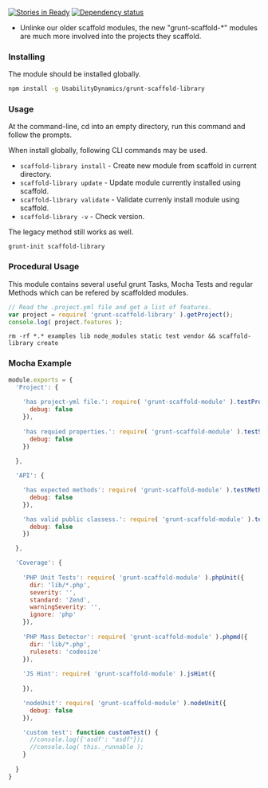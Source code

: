 [![Stories in Ready](https://badge.waffle.io/usabilitydynamics/grunt-scaffold-library.png?label=ready&title=Ready)](https://waffle.io/usabilitydynamics/grunt-scaffold-library)
[![Dependency status](https://david-dm.org/UsabilityDynamics/grunt-scaffold-library.png)](https://david-dm.org/UsabilityDynamics/grunt-scaffold-library#info=dependencies&view=table)

* Unlinke our older scaffold modules, the new "grunt-scaffold-*" modules are much more involved into the projects they scaffold.

### Installing
The module should be installed globally.

```sh
npm install -g UsabilityDynamics/grunt-scaffold-library
```

### Usage
At the command-line, cd into an empty directory, run this command and follow the prompts.

When install globally, following CLI commands may be used.

  * `scaffold-library install` - Create new module from scaffold in current directory. 
  * `scaffold-library update` - Update module currently installed using scaffold.
  * `scaffold-library validate` - Validate currenly install module using scaffold.
  * `scaffold-library -v` - Check version.

The legacy method still works as well.
```
grunt-init scaffold-library
```

### Procedural Usage
This module contains several useful grunt Tasks, Mocha Tests and regular Methods which can be refered by scaffolded modules.


```js
// Read the .project.yml file and get a list of features.
var project = require( 'grunt-scaffold-library' ).getProject();
console.log( project.features );
```

```
rm -rf *.* examples lib node_modules static test vendor && scaffold-library create
```

### Mocha Example
```js
module.exports = {  
  'Project': { 
    
    'has project-yml file.': require( 'grunt-scaffold-module' ).testProjectValidity({
      debug: false
    }),
    
    'has requied properties.': require( 'grunt-scaffold-module' ).testStructure({
      debug: false      
    })
    
  },

  'API': {

    'has expected methods': require( 'grunt-scaffold-module' ).testMethods({
      debug: false
    }),

    'has valid public classess.': require( 'grunt-scaffold-module' ).testClasses({
      debug: false
    })

  },

  'Coverage': {    
    
    'PHP Unit Tests': require( 'grunt-scaffold-module' ).phpUnit({
      dir: 'lib/*.php',
      severity: '',
      standard: 'Zend',
      warningSeverity: '',
      ignore: 'php'
    }),
    
    'PHP Mass Detector': require( 'grunt-scaffold-module' ).phpmd({
      dir: 'lib/*.php',
      rulesets: 'codesize'
    }),
    
    'JS Hint': require( 'grunt-scaffold-module' ).jsHint({
      
    }),

    'nodeUnit': require( 'grunt-scaffold-module' ).nodeUnit({
      debug: false
    }),

    'custom test': function customTest() {  
      //console.log({'asdf': "asdf"});      
      //console.log( this._runnable );      
    }
    
  }
}
```